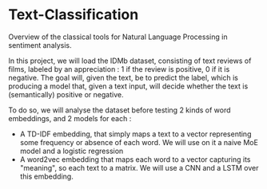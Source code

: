 # Text-Classification
Overview of the classical tools for Natural Language Processing in sentiment analysis.

In this project, we will load the IDMb dataset, consisting of text reviews of films, labeled by an appreciation : 1 if the review is positive, 0 if it is negative. 
The goal will, given the text, be to predict the label, which is producing a model that, given a text input, will decide whether the text is (semantically) positive or negative.

To do so, we will analyse the dataset before testing 2 kinds of word embeddings, and 2 models for each : 
- A TD-IDF embedding, that simply maps a text to a vector representing some frequency or absence of each word. We will use on it a naive MoE model and a logistic regression
- A word2vec embedding that maps each word to a vector capturing its "meaning", so each text to a matrix. We will use a CNN and a LSTM over this embedding.  
